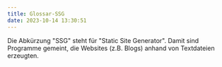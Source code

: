 ```yaml
---
title: Glossar-SSG
date: 2023-10-14 13:30:51
---
```


Die Abkürzung "SSG" steht für "Static Site Generator". Damit sind Programme gemeint, die Websites (z.B. Blogs) anhand von Textdateien erzeugten.
